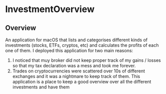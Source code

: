 # InvestmentOverview


## Overview
An application for macOS that lists and categorises different kinds of investments (stocks, ETFs, cryptos, etc) and calculates the profits of each one of them.
I deployed this application for two main reasons:
1. I noticed that muy broker did not keep proper track of my gains / losses so that my tax declaration was a mess and took me forever.
2. Trades on cryptocurrencies were scattered over 10s of different exchanges and it was a nightmare to keep track of them.
This application is a place to keep a good overview over all the different investments and have them 
